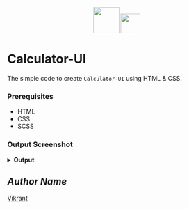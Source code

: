 <div align="center">
  <img height="60" src="https://user-images.githubusercontent.com/85709371/161901672-21f40343-eb83-4fe0-a50d-5777ea525dc2.png">
  <img height="45" src="https://user-images.githubusercontent.com/85709371/160286209-622d2990-13e6-46a3-9877-2a0b73bb386d.png">
</div>

# Calculator-UI

The simple code to create `Calculator-UI` using HTML & CSS.

### Prerequisites
- HTML
- CSS
- SCSS

### Output Screenshot
<details><summary><b>Output</b></summary>
  <p align="center">
    <a href="Outputs/output.png"><img src="https://user-images.githubusercontent.com/85709371/148979982-8e8bf184-7c3c-4ef4-8185-e86b6212a9fa.png" alt="output"></a>
  </p>
</details>

<!-- Visit <a href="https://thevkrant.github.io/Calculator-UI/">Here</a> -->

## *Author Name*
[Vikrant](https://github.com/thevkrant)
